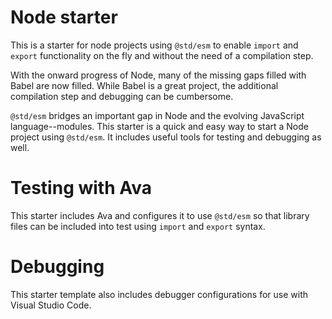 # Node starter

This is a starter for node projects using `@std/esm` to enable `import` and `export` functionality on the fly and without the need of a compilation step.

With the onward progress of Node, many of the missing gaps filled with Babel are now filled. While Babel is a great project, the additional compilation step and debugging can be cumbersome. 

`@std/esm` bridges an important gap in Node and the evolving JavaScript language--modules. This starter is a quick and easy way to start a Node project using `@std/esm`. It includes useful tools for testing and debugging as well.

# Testing with Ava

This starter includes Ava and configures it to use `@std/esm` so that library files can be included into test using `import` and `export` syntax.

# Debugging

This starter template also includes debugger configurations for use with Visual Studio Code. 